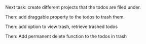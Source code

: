 Next task: create different projects that the todos are filed under.

Then: add draggable property to the todos to trash them.

Then: add option to view trash, retrieve trashed todos

Then: Add permanent delete function to the todos in trash
